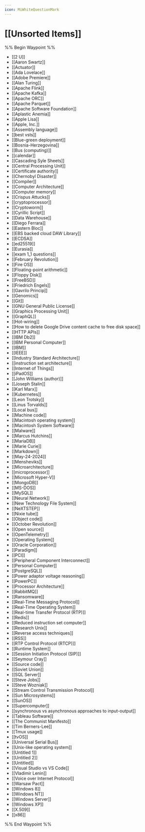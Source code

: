 ```yaml
---
icon: MiWhiteQuestionMark
---
```

# [[Unsorted Items]]
%% Begin Waypoint %%
- [[2 U]]
- [[Aaron Swartz]]
- [[Actuator]]
- [[Ada Lovelace]]
- [[Adobe Premiere]]
- [[Alan Turing]]
- [[Apache Flink]]
- [[Apache Kafka]]
- [[Apache ORC]]
- [[Apache Parquet]]
- [[Apache Software Foundation]]
- [[Aplastic Anemia]]
- [[Apple Lisa]]
- [[Apple, Inc.]]
- [[Assembly language]]
- [[best vsts]]
- [[Blue-green deployment]]
- [[Bosnia-Herzegovina]]
- [[Bus (computing)]]
- [[calendar]]
- [[Cascading Syle Sheets]]
- [[Central Processing Unit]]
- [[Certificate authority]]
- [[Chernobyl Disaster]]
- [[Compiler]]
- [[Computer Architecture]]
- [[Computer memory]]
- [[Crispus Attucks]]
- [[cryptoprocessor]]
- [[Cryptoworm]]
- [[Cyrillic Script]]
- [[Data Warehouse]]
- [[Diego Ferrara]]
- [[Eastern Bloc]]
- [[EBS backed cloud DAW Library]]
- [[ECDSA]]
- [[ed25519]]
- [[Eurasia]]
- [[exam 1_1 questions]]
- [[February Revolution]]
- [[Fire OS]]
- [[Floating-point arithmetic]]
- [[Floppy Disk]]
- [[FreeBSD]]
- [[Friedrich Engels]]
- [[Gavrilo Princip]]
- [[Genomics]]
- [[Git]]
- [[GNU General Public License]]
- [[Graphics Processing Unit]]
- [[GraphQL]]
- [[Hot-wiring]]
- [[How to delete Google Drive content cache to free disk space]]
- [[HTTP APIs]]
- [[IBM Db2]]
- [[IBM Personal Computer]]
- [[IBM]]
- [[IEEE]]
- [[Industry Standard Architecture]]
- [[instruction set architecture]]
- [[Internet of Things]]
- [[iPadOS]]
- [[John Williams (author)]]
- [[Joseph Stalin]]
- [[Karl Marx]]
- [[Kubernetes]]
- [[Leon Trotsky]]
- [[Linus Torvalds]]
- [[Local bus]]
- [[Machine code]]
- [[Macintosh operating system]]
- [[Macintosh System Software]]
- [[Malware]]
- [[Marcus Hutchins]]
- [[MariaDB]]
- [[Marie Curie]]
- [[Markdown]]
- [[May-24-2024]]
- [[Mensheviks]]
- [[Microarchitecture]]
- [[microprocessor]]
- [[Microsoft Hyper-V]]
- [[MongoDB]]
- [[MS-DOS]]
- [[MySQL]]
- [[Neural Network]]
- [[New Technology File System]]
- [[NeXTSTEP]]
- [[Nixie tube]]
- [[Object code]]
- [[October Revolution]]
- [[Open source]]
- [[OpenTelemetry]]
- [[Operating System]]
- [[Oracle Corporation]]
- [[Paradigm]]
- [[PCI]]
- [[Peripheral Component Interconnect]]
- [[Personal Computer]]
- [[PostgreSQL]]
- [[Power adaptor voltage reasoning]]
- [[PowerPC]]
- [[Processor Architecture]]
- [[RabbitMQ]]
- [[Ransomware]]
- [[Real-Time Messaging Protocol]]
- [[Real-Time Operating System]]
- [[Real-time Transfer Protocol (RTP)]]
- [[Redis]]
- [[Reduced instruction set computer]]
- [[Research Unix]]
- [[Reverse access techniques]]
- [[RSS]]
- [[RTP Control Protocol (RTCP)]]
- [[Runtime System]]
- [[Session Initiation Protocol (SIP)]]
- [[Seymour Cray]]
- [[Source code]]
- [[Soviet Union]]
- [[SQL Server]]
- [[Steve Jobs]]
- [[Steve Wozniak]]
- [[Stream Control Transmission Protocol]]
- [[Sun Microsystems]]
- [[SunOS]]
- [[Supercomputer]]
- [[synchronous vs asynchronous approaches to input-output]]
- [[Tableau Software]]
- [[The Communist Manifesto]]
- [[Tim Berners-Lee]]
- [[Tmux usage]]
- [[tvOS]]
- [[Universal Serial Bus]]
- [[Unix-like operating system]]
- [[Untitled 1]]
- [[Untitled 2]]
- [[Untitled]]
- [[Visual Studio vs VS Code]]
- [[Vladimir Lenin]]
- [[Voice over Internet Protocol]]
- [[Warsaw Pact]]
- [[Windows 8]]
- [[Windows NT]]
- [[Windows Server]]
- [[Windows XP]]
- [[X.509]]
- [[x86]]

%% End Waypoint %%
